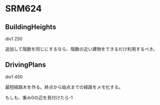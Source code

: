 # SRM624

## BuildingHeights
div1 250

追加して階数を同じにするなら、階数の近い建物をできるだけ利用するべき。

## DrivingPlans
div1 450

最短経路木を作る。終点から始点までの経路をメモ化する。

もしも、重み0の辺を見付けたら-1
